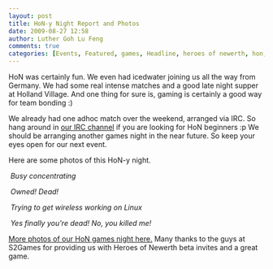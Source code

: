 ```yaml
---
layout: post
title: HoN-y Night Report and Photos
date: 2009-08-27 12:58
author: Luther Goh Lu Feng
comments: true
categories: [Events, Featured, games, Headline, heroes of newerth, hon, Photos]
---
```

HoN was certainly fun. We even had icedwater joining us all the way from Germany. We had some real intense matches and a good late night supper at Holland Village. And one thing for sure is, gaming is certainly a good way for team bonding :)

We already had one adhoc match over the weekend, arranged via IRC. So hang around in <a href="http://linuxnus.org/irc/">our IRC channel</a> if you are looking for HoN beginners :p We should be arranging another games night in the near future. So keep your eyes open for our next event.

Here are some photos of this HoN-y night.

<a href="http://www.flickr.com/photos/ruiwen/3859904010/"><img class="alignnone" title="Busy concentrating" src="http://farm3.static.flickr.com/2665/3859904010_2e70003603.jpg " alt="" /></a>
<em>Busy concentrating</em>

<a href="http://www.flickr.com/photos/ruiwen/3859897636/"><img class="alignnone" title="Owned! Dead!" src="http://farm3.static.flickr.com/2563/3859897636_9054fce8d5.jpg " alt="" /></a>
<em>Owned! Dead!</em>

<a href="http://www.flickr.com/photos/ruiwen/3859870220/"><img class="alignnone" title="Trying to get wireless working on Linux" src="http://farm4.static.flickr.com/3484/3859870220_67725498c7.jpg" alt="" /></a>
<em>Trying to get wireless working on Linux</em>

<a href="http://www.flickr.com/photos/ruiwen/3859888472/"><img class="alignnone" title="Yes finally you're dead! No, you killed me!" src="http://farm3.static.flickr.com/2435/3859888472_91b5356cac.jpg" alt="" /></a>
<em>Yes finally you're dead! No, you killed me!</em>

<em><span style="font-style: normal;"><a href="http://www.flickr.com/photos/ruiwen/sets/72157622026623197/">More photos of our HoN games night here.</a> Many thanks to the guys at S2Games for providing us with Heroes of Newerth beta invites and a great game.</span></em>
